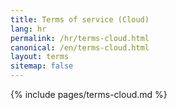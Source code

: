 ```yaml
---
title: Terms of service (Cloud) 
lang: hr
permalink: /hr/terms-cloud.html
canonical: /en/terms-cloud.html
layout: terms
sitemap: false
---
```


{% include pages/terms-cloud.md %}
